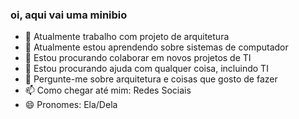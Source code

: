 ### oi, aqui vai uma minibio
- 🔭 Atualmente trabalho com projeto de arquitetura
- 🌱 Atualmente estou aprendendo sobre sistemas de computador
- 👯 Estou procurando colaborar em novos projetos de TI
- 🤔 Estou procurando ajuda com qualquer coisa, incluindo TI
- 💬 Pergunte-me sobre arquitetura e coisas que gosto de fazer
- 📫 Como chegar até mim: Redes Sociais
- 😄 Pronomes: Ela/Dela
